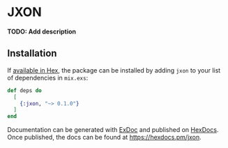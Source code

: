 # JXON

**TODO: Add description**

## Installation

If [available in Hex](https://hex.pm/docs/publish), the package can be installed
by adding `jxon` to your list of dependencies in `mix.exs`:

```elixir
def deps do
  [
    {:jxon, "~> 0.1.0"}
  ]
end
```

Documentation can be generated with [ExDoc](https://github.com/elixir-lang/ex_doc)
and published on [HexDocs](https://hexdocs.pm). Once published, the docs can
be found at <https://hexdocs.pm/jxon>.

